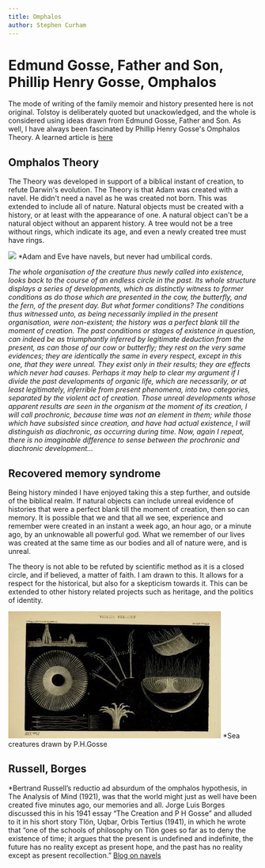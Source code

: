 ```yaml
---
title: Omphalos
author: Stephen Curham
---
```


# Edmund Gosse, Father and Son, Phillip Henry Gosse, Omphalos

The mode of writing of the family memoir and history presented here is not original. Tolstoy is deliberately quoted but unackowledged, and the whole is considered using ideas drawn from Edmund Gosse, Father and Son. As well, I have always been fascinated  by Phillip Henry Gosse's Omphalos Theory. A learned article is [here](https://philarchive.org/archive/CAWEAT-4)
<!--truncate-->
## Omphalos Theory
The Theory was developed in support of a biblical instant of creation, to refute Darwin's evolution. The Theory is that Adam was created with a navel. He didn't need a navel as he was created not born. This was extended to include all of nature. Natural objects must be created with a history, or at least with the appearance of one. A natural object can't be a natural object without an apparent history. A tree would not be a tree without rings, which indicate its age, and even a newly created tree must have rings.

![](Albrecht_Dürer,_Adam_and_Eve,_1504,_Engraving-1.webp)
*Adam and Eve have navels, but never had umbilical cords.

*The whole organisation of the creature thus newly called into existence, looks back to the course of an endless circle in the past. Its whole structure displays a series of developments, which as distinctly witness to former conditions as do those which are presented in the cow, the butterfly, and the fern, of the present day. But what former conditions? The conditions thus witnessed unto, as being necessarily implied in the present organisation, were non-existent; the history was a perfect blank till the moment of creation. The past conditions or stages of existence in question, can indeed be as triumphantly inferred by legitimate deduction from the present, as can those of our cow or butterfly; they rest on the very same evidences; they are identically the same in every respect, except in this one, that they were unreal. They exist only in their results; they are effects which never had causes. Perhaps it may help to clear my argument if I divide the past developments of organic life, which are necessarily, or at least legitimately, inferrible from present phenomena, into two categories, separated by the violent act of creation. Those unreal developments whose apparent results are seen in the organism at the moment of its creation, I will call prochronic, because time was not an element in them; while those which have subsisted since creation, and have had actual existence, I will distinguish as diachronic, as occurring during time. Now, again I repeat, there is no imaginable difference to sense between the prochronic and diachronic development...*

## Recovered memory syndrome
Being history minded I have enjoyed taking this a step further, and outside of the biblical realm. If natural objects can include unreal evidence of histories that were a perfect blank till the moment of creation, then so can memory. It is possible that we and that all we see, experience and remember were created in an instant a week ago, an hour ago, or a minute ago, by an unknowable all powerful god. What we remember of our lives was created at the same time as our bodies and all of nature were, and is unreal.

The theory is not able to be refuted by scientific method as it is a closed circle, and if believed, a matter of faith. I am drawn to this. It allows for a respect for the historical, but also for a skepticism towards it. This can be extended to other history related projects such as heritage, and the politics of identity.

![](naturalistsrambl00goss_0419.webp)
*Sea creatures drawn by P.H.Gosse

## Russell, Borges
*Bertrand Russell’s reductio ad absurdum of the omphalos hypothesis, in The Analysis of Mind (1921), was that the world might just as well have been created five minutes ago, our memories and all. Jorge Luis Borges discussed this in his 1941 essay “The Creation and P H Gosse” and alluded to it in his short story Tlön, Uqbar, Orbis Tertius (1941), in which he wrote that “one of the schools of philosophy on Tlön goes so far as to deny the existence of time; it argues that the present is undefined and indefinite, the future has no reality except as present hope, and the past has no reality except as present recollection.”
 [Blog on navels](https://blogs.bmj.com/bmj/2015/10/02/jeffrey-aronson-when-i-use-a-word-adams-navel/)
